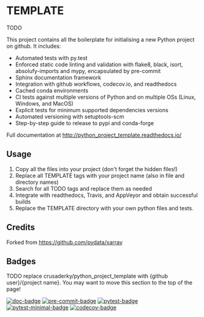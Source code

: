 TEMPLATE
========
TODO

This project contains all the boilerplate for initialising a new Python project on
github. It includes:

- Automated tests with py.test
- Enforced static code linting and validation with flake8, black, isort,
  absolufy-imports and mypy, encapsulated by pre-commit
- Sphinx documentation framework
- Integration with github workflows, codecov.io, and readthedocs
- Cached conda environments
- CI tests against multiple versions of Python and on multiple
  OSs (Linux, Windows, and MacOS)
- Explicit tests for minimum supported dependencies versions
- Automated versioning with setuptools-scm
- Step-by-step guide to release to pypi and conda-forge

Full documentation at http://python_project_template.readthedocs.io/


Usage
-----
1. Copy all the files into your project (don't forget the hidden files!)
2. Replace all TEMPLATE tags with your project name
   (also in file and directory names)
3. Search for all TODO tags and replace them as needed
4. Integrate with readthedocs, Travis, and AppVeyor and obtain
   successful builds
5. Replace the TEMPLATE directory with your own python files and tests.


Credits
-------
Forked from https://github.com/pydata/xarray

Badges
------
TODO replace crusaderky/python_project_template with {github user}/{project name}.
You may want to move this section to the top of the page!

[![doc-badge](https://github.com/crusaderky/python_project_template/workflows/Documentation/badge.svg)](https://github.com/crusaderky/python_project_template/actions)
[![pre-commit-badge](https://github.com/crusaderky/python_project_template/workflows/Linting/badge.svg)](https://github.com/crusaderky/python_project_template/actions)
[![pytest-badge](https://github.com/crusaderky/python_project_template/workflows/Test%20latest/badge.svg)](https://github.com/crusaderky/python_project_template/actions)
[![pytest-minimal-badge](https://github.com/crusaderky/python_project_template/workflows/Test%20minimal/badge.svg)](https://github.com/crusaderky/python_project_template/actions)
[![codecov-badge](https://codecov.io/gh/crusaderky/python_project_template/branch/main/graph/badge.svg)](https://codecov.io/gh/crusaderky/python_project_template/branch/main)
